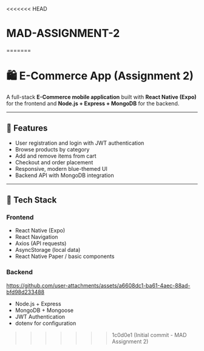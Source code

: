<<<<<<< HEAD
# MAD-ASSIGNMENT-2
=======
# 🛍️ E-Commerce App (Assignment 2)

A full-stack **E-Commerce mobile application** built with **React Native (Expo)** for the frontend and **Node.js + Express + MongoDB** for the backend.

---

## 🚀 Features
- User registration and login with JWT authentication
- Browse products by category
- Add and remove items from cart
- Checkout and order placement
- Responsive, modern blue-themed UI
- Backend API with MongoDB integration

---

## 🧩 Tech Stack

### Frontend
- React Native (Expo)
- React Navigation
- Axios (API requests)
- AsyncStorage (local data)
- React Native Paper / basic components

### Backend
https://github.com/user-attachments/assets/a6608dc1-ba61-4aec-88ad-bfd98d233488
- Node.js + Express
- MongoDB + Mongoose
- JWT Authentication
- dotenv for configuration

>>>>>>> 1c0d0e1 (Initial commit - MAD Assignment 2)
